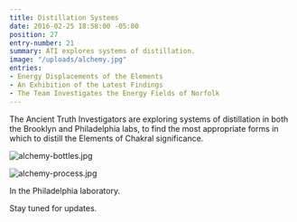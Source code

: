 ```yaml
---
title: Distillation Systems
date: 2016-02-25 18:58:00 -05:00
position: 27
entry-number: 21
summary: ATI explores systems of distillation.
image: "/uploads/alchemy.jpg"
entries:
- Energy Displacements of the Elements
- An Exhibition of the Latest Findings
- The Team Investigates the Energy Fields of Norfolk
---
```


The Ancient Truth Investigators are exploring systems of distillation in both the Brooklyn and Philadelphia labs, to find the most appropriate forms in which to distill the Elements of Chakral significance.

![alchemy-bottles.jpg](/uploads/alchemy-bottles.jpg)

![alchemy-process.jpg](/uploads/alchemy-process.jpg)

In the Philadelphia laboratory.

Stay tuned for updates.